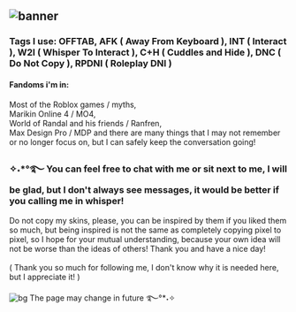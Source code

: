 ## ![banner](https://github.com/user-attachments/assets/6f35de93-0e4e-41d0-ba6d-6d37acc90752)

### Tags I use: OFFTAB, AFK ( Away From Keyboard ), INT ( Interact ), W2I ( Whisper To Interact ), C+H ( Cuddles and Hide ), DNC ( Do Not Copy ), RPDNI ( Roleplay DNI )<br/>
#### Fandoms i'm in: 
Most of the Roblox games / myths,<br/>
Marikin Online 4 / MO4,<br/> 
World of Randal and his friends / Ranfren,<br/> 
Max Design Pro / MDP and there are many things that I may not remember or no longer focus on, but I can safely keep the conversation going!<br/>
### ✧˖*°࿐ You can feel free to chat with me or sit next to me, I will be glad, but I don't always see messages, it would be better if you calling me in whisper!<br/>
Do not copy my skins, please, you can be inspired by them if you liked them so much, but being inspired is not the same as completely copying pixel to pixel, so I hope for your mutual understanding, because your own idea will not be worse than the ideas of others! Thank you and have a nice day!<br/>
<br/>( Thank you so much for following me, I don't know why it is needed here, but I appreciate it! )

![bg](https://github.com/user-attachments/assets/f29786d4-ad80-4f7c-9a3c-44203dcf9f6a)
The page may change in future ࿐°*˖✧

